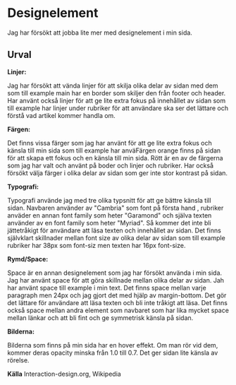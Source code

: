 ---
---

Designelement
=======================

Jag har försökt att jobba lite mer med designelement i min sida.

Urval
-----------------------
**Linjer:**


Jag har försökt att vända linjer för att skilja olika delar av sidan med dem som till example main har en border som skiljer den från footer och header. Har använt också linjer för att ge lite extra fokus på innehållet av sidan som till example har linjer under rubriker för att användare ska ser det lättare och förstå vad artikel kommer handla om.

**Färgen:**


Det finns vissa färger som jag har använt för att ge lite extra fokus och känsla till min sida som till example har anväFärgen orange finns på sidan för att skapa ett fokus och en känsla till min sida. Rött är en av de färgerna som jag har valt och använt på boder och linjer och rubriker. Har också försökt välja färger i olika delar av sidan som ger inte stor kontrast på sidan.
 
**Typografi:**


Typografi använde jag med tre olika typsnitt för att ge bättre känsla till sidan. Navbaren använder av "Cambria" som font på första hand , rubriker anväder en annan font family som heter "Garamond" och själva texten använder av en font family som heter "Myriad". Så kommer det inte bli jättetråkigt för användare att läsa texten och innehållet av sidan. Det finns självklart skillnader mellan font size av olika delar av sidan som till example rubriker har 38px som font-siz men texten har 16px font-size. 

**Rymd/Space:**


Space är en annan designelement som jag har försökt använda i min sida. Jag har använt space för att göra skillnade mellan olika delar av sidan. Jah har använt space till example i min text. Det finns space mellan varje paragraph men 24px och jag gjort det med hjälp av margin-bottom. Det gör det lättare för användare att läsa texten och bli inte tråkigt att läsa.
Det finns också space mellan andra element som navbaret som har lika mycket space mellan länkar och att bli fint och ge symmetrisk känsla på sidan.

**Bilderna:**


Bilderna som finns på min sida har en hover effekt. Om man rör vid dem, kommer deras opacity minska från 1.0 till 0.7. Det ger sidan lite känsla av rörelse.

**Källa**
Interaction-design.org, Wikipedia
